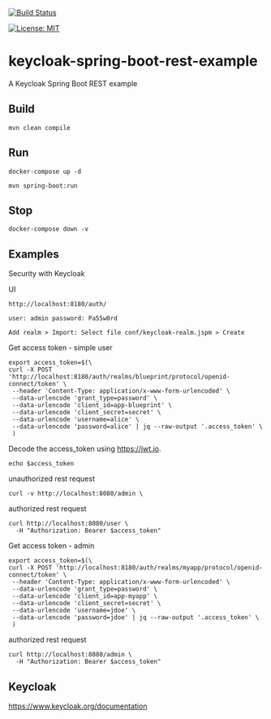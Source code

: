 [![Build Status](https://travis-ci.com/claudioaltamura/keycloak-spring-boot-rest-example.svg?branch=master)](https://travis-ci.com/github/claudioaltamura/keycloak-spring-boot-rest-example)

[![License: MIT](https://img.shields.io/badge/License-MIT-yellow.svg)](https://opensource.org/licenses/MIT)

# keycloak-spring-boot-rest-example
A Keycloak Spring Boot REST example

## Build

    mvn clean compile

## Run

    docker-compose up -d

    mvn spring-boot:run

## Stop

    docker-compose down -v

## Examples

Security with Keycloak

UI

    http://localhost:8180/auth/

    user: admin password: Pa55w0rd

    Add realm > Import: Select file conf/keycloak-realm.jspm > Create

Get access token - simple user

    export access_token=$(\
    curl -X POST 'http://localhost:8180/auth/realms/blueprint/protocol/openid-connect/token' \
     --header 'Content-Type: application/x-www-form-urlencoded' \
     --data-urlencode 'grant_type=password' \
     --data-urlencode 'client_id=app-blueprint' \
     --data-urlencode 'client_secret=secret' \
     --data-urlencode 'username=alice' \
     --data-urlencode 'password=alice' | jq --raw-output '.access_token' \
     )

Decode the access_token using https://jwt.io.

    echo $access_token

unauthorized rest request

    curl -v http://localhost:8080/admin \

authorized rest request

    curl http://localhost:8080/user \
      -H "Authorization: Bearer $access_token"

Get access token - admin

    export access_token=$(\
    curl -X POST 'http://localhost:8180/auth/realms/myapp/protocol/openid-connect/token' \
     --header 'Content-Type: application/x-www-form-urlencoded' \
     --data-urlencode 'grant_type=password' \
     --data-urlencode 'client_id=app-myapp' \
     --data-urlencode 'client_secret=secret' \
     --data-urlencode 'username=jdoe' \
     --data-urlencode 'password=jdoe' | jq --raw-output '.access_token' \
     )

authorized rest request

    curl http://localhost:8080/admin \
      -H "Authorization: Bearer $access_token"

## Keycloak
https://www.keycloak.org/documentation
